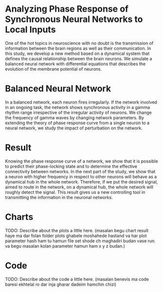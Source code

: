 # Analyzing Phase Response of Synchronous Neural Networks to Local Inputs

One of the hot topics in neuroscience with no doubt is the transmission of information between the brain regions as well as their communication. In this study, we develop a new method based on a dynamical system that defines the causal relationship between the brain neurons. We simulate a balanced neural network with differential equations that describes the evolution of the membrane potential of neurons. 

# Balanced Neural Network 
In a balanced network, each neuron fires irregularly. If the network involved in an ongoing task, the network shows synchronous activity in a gamma rhythm range irrespective of the irregular activity of neurons. We change the frequency of gamma waves by changing network parameters. By extending the theory of phase response curve from a single neuron to a neural network, we study the impact of perturbation on the network. 

# Result
Knowing the phase response curve of a network, we show that it is possible to predict their phase-locking state and to determine the effective connectivity between networks. In the next part of the study, we show that a neuron with higher frequency in respect to other neurons will behave as a dynamical hub in the whole network. Therefore, if we put the desired signal, aimed to route in the network, on a dynamical hub, the whole network will roughly detect the signal. This result gives us a new controlling tool in transmitting the information in the neuronal networks.

# Charts
TODO: Describe about the plots a little here. (masalan begu chart result haye ma dar folan folder plots ghabele moshahede hastand va har plot parameter hash ham tu hamun file set shode ch maghadiri budan vase run. va begu masalan kolan parameter hamun ham x y z budan.)

# Code
TODO: Describe about the code a little here. (masalan benevis ma code baresi ekhtelal ro dar inja gharar dadeim hamchin chizi)
